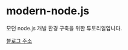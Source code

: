 # modern-node.js

모던 node.js 개발 환경 구축을 위한 튜토리얼입니다.

[블로그 주소](https://gompro.postype.com/post/1699968)
